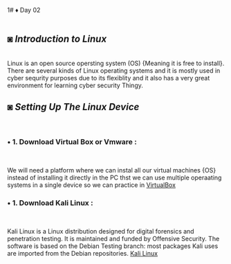 1# ♦ Day 02
</br>
</br>

## ◙ ***Introduction to Linux***
 </br>
Linux is an open source opersting system (OS) {Meaning it is free to install}. There are several kinds of Linux operating systems and it is mostly used in cyber sequrity purposes due to its flexiblity and it also has a very great environment for learning cyber security Thingy. </br>

## ◙ ***Setting Up The Linux Device***
</br>

### • 1. Download Virtual Box or Vmware : 
</br>

We will need a platform where we can instal all our virtual machines {OS} instead of installing it directly in the PC thst we can use multiple operaating systems in a single device so we can practice in [VirtualBox](https://www.virtualbox.org/wiki/Downloads)

### • 1. Download Kali Linux : 
</br>

Kali Linux is a Linux distribution designed for digital forensics and penetration testing. It is maintained and funded by Offensive Security. The software is based on the Debian Testing branch: most packages Kali uses are imported from the Debian repositories. [Kali Linux](https://www.kali.org/get-kali/)
